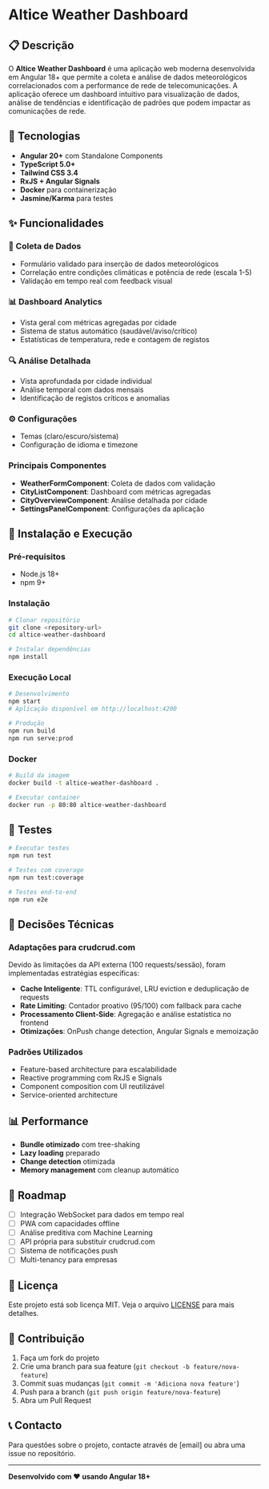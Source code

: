 # Altice Weather Dashboard

## 📋 Descrição

O **Altice Weather Dashboard** é uma aplicação web moderna desenvolvida em Angular 18+ que permite a coleta e análise de dados meteorológicos correlacionados com a performance de rede de telecomunicações. A aplicação oferece um dashboard intuitivo para visualização de dados, análise de tendências e identificação de padrões que podem impactar as comunicações de rede.

## 🚀 Tecnologias

- **Angular 20+** com Standalone Components
- **TypeScript 5.0+** 
- **Tailwind CSS 3.4**
- **RxJS + Angular Signals**
- **Docker** para containerização
- **Jasmine/Karma** para testes

## ✨ Funcionalidades

### 📝 Coleta de Dados
- Formulário validado para inserção de dados meteorológicos
- Correlação entre condições climáticas e potência de rede (escala 1-5)
- Validação em tempo real com feedback visual

### 📊 Dashboard Analytics
- Vista geral com métricas agregadas por cidade
- Sistema de status automático (saudável/aviso/crítico)
- Estatísticas de temperatura, rede e contagem de registos

### 🔍 Análise Detalhada
- Vista aprofundada por cidade individual
- Análise temporal com dados mensais
- Identificação de registos críticos e anomalias

### ⚙️ Configurações
- Temas (claro/escuro/sistema)
- Configuração de idioma e timezone




### Principais Componentes
- **WeatherFormComponent**: Coleta de dados com validação
- **CityListComponent**: Dashboard com métricas agregadas  
- **CityOverviewComponent**: Análise detalhada por cidade
- **SettingsPanelComponent**: Configurações da aplicação

## 🔧 Instalação e Execução

### Pré-requisitos
- Node.js 18+
- npm 9+

### Instalação
```bash
# Clonar repositório
git clone <repository-url>
cd altice-weather-dashboard

# Instalar dependências
npm install
```

### Execução Local
```bash
# Desenvolvimento
npm start
# Aplicação disponível em http://localhost:4200

# Produção
npm run build
npm run serve:prod
```

### Docker
```bash
# Build da imagem
docker build -t altice-weather-dashboard .

# Executar container
docker run -p 80:80 altice-weather-dashboard
```

## 🧪 Testes

```bash
# Executar testes
npm run test

# Testes com coverage
npm run test:coverage

# Testes end-to-end
npm run e2e
```

## 🎯 Decisões Técnicas

### Adaptações para crudcrud.com
Devido às limitações da API externa (100 requests/sessão), foram implementadas estratégias específicas:

- **Cache Inteligente**: TTL configurável, LRU eviction e deduplicação de requests
- **Rate Limiting**: Contador proativo (95/100) com fallback para cache
- **Processamento Client-Side**: Agregação e análise estatística no frontend
- **Otimizações**: OnPush change detection, Angular Signals e memoização

### Padrões Utilizados
- Feature-based architecture para escalabilidade
- Reactive programming com RxJS e Signals
- Component composition com UI reutilizável
- Service-oriented architecture

## 📊 Performance

- **Bundle otimizado** com tree-shaking
- **Lazy loading** preparado
- **Change detection** otimizada
- **Memory management** com cleanup automático

## 🔮 Roadmap

- [ ] Integração WebSocket para dados em tempo real
- [ ] PWA com capacidades offline
- [ ] Análise preditiva com Machine Learning
- [ ] API própria para substituir crudcrud.com
- [ ] Sistema de notificações push
- [ ] Multi-tenancy para empresas

## 📄 Licença

Este projeto está sob licença MIT. Veja o arquivo [LICENSE](LICENSE) para mais detalhes.

## 🤝 Contribuição

1. Faça um fork do projeto
2. Crie uma branch para sua feature (`git checkout -b feature/nova-feature`)
3. Commit suas mudanças (`git commit -m 'Adiciona nova feature'`)
4. Push para a branch (`git push origin feature/nova-feature`)
5. Abra um Pull Request

## 📞 Contacto

Para questões sobre o projeto, contacte através de [email] ou abra uma issue no repositório.

---

**Desenvolvido com ❤️ usando Angular 18+**